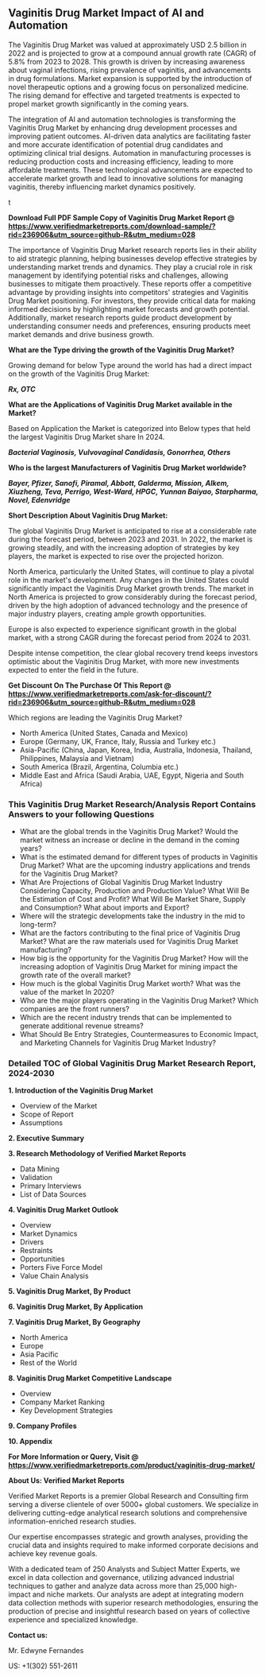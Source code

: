 <h2>Vaginitis Drug Market Impact of AI and Automation</h2><p>The Vaginitis Drug Market was valued at approximately USD 2.5 billion in 2022 and is projected to grow at a compound annual growth rate (CAGR) of 5.8% from 2023 to 2028. This growth is driven by increasing awareness about vaginal infections, rising prevalence of vaginitis, and advancements in drug formulations. Market expansion is supported by the introduction of novel therapeutic options and a growing focus on personalized medicine. The rising demand for effective and targeted treatments is expected to propel market growth significantly in the coming years.</p><p>The integration of AI and automation technologies is transforming the Vaginitis Drug Market by enhancing drug development processes and improving patient outcomes. AI-driven data analytics are facilitating faster and more accurate identification of potential drug candidates and optimizing clinical trial designs. Automation in manufacturing processes is reducing production costs and increasing efficiency, leading to more affordable treatments. These technological advancements are expected to accelerate market growth and lead to innovative solutions for managing vaginitis, thereby influencing market dynamics positively.</p>t</p><p id="" class=""><strong>Download Full PDF Sample Copy of Vaginitis Drug Market Report @ <a href="https://www.verifiedmarketreports.com/download-sample/?rid=236906&utm_source=github-R&utm_medium=028" target="_blank">https://www.verifiedmarketreports.com/download-sample/?rid=236906&utm_source=github-R&utm_medium=028</a></strong></p><p>The importance of&nbsp;Vaginitis Drug Market research reports lies in their ability to aid strategic planning, helping businesses develop effective strategies by understanding market trends and dynamics. They play a crucial role in risk management by identifying potential risks and challenges, allowing businesses to mitigate them proactively. These reports offer a competitive advantage by providing insights into competitors' strategies and Vaginitis Drug Market positioning. For investors, they provide critical data for making informed decisions by highlighting market forecasts and growth potential. Additionally, market research reports guide product development by understanding consumer needs and preferences, ensuring products meet market demands and drive business growth.</p><p><strong>What are the&nbsp;Type driving the growth of the Vaginitis Drug Market?</strong></p><p id="" class="">Growing demand for below Type around the world has had a direct impact on the growth of the Vaginitis Drug Market:</p><em><strong>Rx, OTC</strong></em></p><strong>What are the&nbsp;Applications&nbsp;of Vaginitis Drug Market available in the Market?</strong></p><p id="" class="">Based on Application the Market is categorized into Below types that held the largest Vaginitis Drug Market share In 2024.</p><em><strong>Bacterial Vaginosis, Vulvovaginal Candidasis, Gonorrhea, Others</strong></em></p><strong>Who is the largest Manufacturers of Vaginitis Drug Market worldwide?</strong></p><p><em><strong>Bayer, Pfizer, Sanofi, Piramal, Abbott, Galderma, Mission, Alkem, Xiuzheng, Teva, Perrigo, West-Ward, HPGC, Yunnan Baiyao, Starpharma, Novel, Edenvridge</strong></em></p><p id="" class=""><strong>Short Description About Vaginitis Drug Market:</strong></p><p>The global Vaginitis Drug Market is anticipated to rise at a considerable rate during the forecast period, between 2023 and 2031. In 2022, the market is growing steadily, and with the increasing adoption of strategies by key players, the market is expected to rise over the projected horizon.</p><p>North America, particularly the United States, will continue to play a pivotal role in the market's development. Any changes in the United States could significantly impact the Vaginitis Drug Market growth trends. The market in North America is projected to grow considerably during the forecast period, driven by the high adoption of advanced technology and the presence of major industry players, creating ample growth opportunities.</p><p>Europe is also expected to experience significant growth in the global market, with a strong CAGR during the forecast period from 2024 to 2031.</p><p>Despite intense competition, the clear global recovery trend keeps investors optimistic about the Vaginitis Drug Market, with more new investments expected to enter the field in the future.</p><p id="" class=""><strong>Get Discount On The Purchase Of This Report @ <a href="https://www.verifiedmarketreports.com/ask-for-discount/?rid=236906&utm_source=github-R&utm_medium=028" target="_blank">https://www.verifiedmarketreports.com/ask-for-discount/?rid=236906&utm_source=github-R&utm_medium=028</a></strong></p>Which regions are leading the Vaginitis Drug Market?</p><ul><li>North America (United States, Canada and Mexico)</li><li>Europe (Germany, UK, France, Italy, Russia and Turkey etc.)</li><li>Asia-Pacific (China, Japan, Korea, India, Australia, Indonesia, Thailand, Philippines, Malaysia and Vietnam)</li><li>South America (Brazil, Argentina, Columbia etc.)</li><li>Middle East and Africa (Saudi Arabia, UAE, Egypt, Nigeria and South Africa)</li></ul><h3 id="" class="">This Vaginitis Drug Market Research/Analysis Report Contains Answers to your following Questions</h3><ul><li>What are the global trends in the Vaginitis Drug Market? Would the market witness an increase or decline in the demand in the coming years?</li><li>What is the estimated demand for different types of products in Vaginitis Drug Market? What are the upcoming industry applications and trends for the Vaginitis Drug Market?</li><li>What Are Projections of Global Vaginitis Drug Market Industry Considering Capacity, Production and Production Value? What Will Be the Estimation of Cost and Profit? What Will Be Market Share, Supply and Consumption? What about imports and Export?</li><li>Where will the strategic developments take the industry in the mid to long-term?</li><li>What are the factors contributing to the final price of Vaginitis Drug Market? What are the raw materials used for Vaginitis Drug Market manufacturing?</li><li>How big is the opportunity for the Vaginitis Drug Market? How will the increasing adoption of Vaginitis Drug Market for mining impact the growth rate of the overall market?</li><li>How much is the global Vaginitis Drug Market worth? What was the value of the market In 2020?</li><li>Who are the major players operating in the Vaginitis Drug Market? Which companies are the front runners?</li><li>Which are the recent industry trends that can be implemented to generate additional revenue streams?</li><li>What Should Be Entry Strategies, Countermeasures to Economic Impact, and Marketing Channels for Vaginitis Drug Market Industry?</li></ul><h3 id="" class="">Detailed TOC of Global Vaginitis Drug Market Research Report, 2024-2030</h3><p id="" class=""><strong>1. Introduction of the Vaginitis Drug Market</strong></p><ul><li>Overview of the Market</li><li>Scope of Report</li><li>Assumptions</li></ul><p id="" class=""><strong>2. Executive Summary</strong></p><p id="" class=""><strong>3. Research Methodology of Verified Market Reports</strong></p><ul><li>Data Mining</li><li>Validation</li><li>Primary Interviews</li><li>List of Data Sources</li></ul><p id="" class=""><strong>4. Vaginitis Drug Market Outlook</strong></p><ul><li>Overview</li><li>Market Dynamics</li><li>Drivers</li><li>Restraints</li><li>Opportunities</li><li>Porters Five Force Model</li><li>Value Chain Analysis</li></ul><p id="" class=""><strong>5. Vaginitis Drug Market, By Product</strong></p><p id="" class=""><strong>6. Vaginitis Drug Market, By Application</strong></p><p id="" class=""><strong>7. Vaginitis Drug Market, By Geography</strong></p><ul><li>North America</li><li>Europe</li><li>Asia Pacific</li><li>Rest of the World</li></ul><p id="" class=""><strong>8. Vaginitis Drug Market Competitive Landscape</strong></p><ul><li>Overview</li><li>Company Market Ranking</li><li>Key Development Strategies</li></ul><p id="" class=""><strong>9. Company Profiles</strong></p><p id="" class=""><strong>10. Appendix</strong></p><p id="" class=""><strong>For More Information or Query, Visit @ <a href="https://www.verifiedmarketreports.com/product/vaginitis-drug-market/" target="_blank">https://www.verifiedmarketreports.com/product/vaginitis-drug-market/</a></strong></p><p id="" class=""><strong>About Us: Verified Market Reports</strong></p><p id="" class="">Verified Market Reports is a premier Global Research and Consulting firm serving a diverse clientele of over 5000+ global customers. We specialize in delivering cutting-edge analytical research solutions and comprehensive information-enriched research studies.</p><p id="" class="">Our expertise encompasses strategic and growth analyses, providing the crucial data and insights required to make informed corporate decisions and achieve key revenue goals.</p><p id="" class="">With a dedicated team of 250 Analysts and Subject Matter Experts, we excel in data collection and governance, utilizing advanced industrial techniques to gather and analyze data across more than 25,000 high-impact and niche markets. Our analysts are adept at integrating modern data collection methods with superior research methodologies, ensuring the production of precise and insightful research based on years of collective experience and specialized knowledge.</p><p id="" class=""><strong>Contact us:</strong></p><p id="" class="">Mr. Edwyne Fernandes</p><p id="" class="">US: +1(302) 551-2611</p>